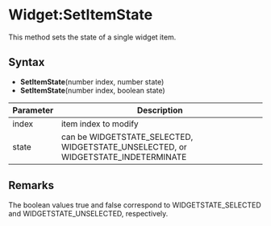 # Widget:SetItemState

This method sets the state of a single widget item.

## Syntax

- **SetItemState**(number index, number state)
- **SetItemState**(number index, boolean state)

| Parameter | Description |
|---|---|
| index | item index to modify |
| state | can be WIDGETSTATE_SELECTED, WIDGETSTATE_UNSELECTED, or WIDGETSTATE_INDETERMINATE |

## Remarks

The boolean values true and false correspond to WIDGETSTATE_SELECTED and WIDGETSTATE_UNSELECTED, respectively.
